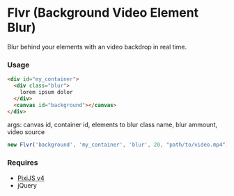 # Flvr (Background Video Element Blur)
Blur behind your elements with an video backdrop in real time.

### Usage
```html
<div id="my_container">
  <div class="blur">
    lorem ipsum dolor
  </div>
  <canvas id="background"></canvas>
</div>
```

args: canvas id, container id, elements to blur class name, blur ammount, video source
```javascript
new Flvr('background', 'my_container', 'blur', 20, "path/to/video.mp4");
```

### Requires
* [PixiJS v4](http://www.pixijs.com/)
* jQuery
